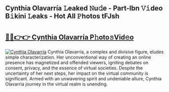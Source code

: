 ## Cynthia Olavarría 𝙻eaked 𝙽u𝚍e - Part-lbn 𝚅𝚒deo B𝚒kini 𝙻eaks - Hot All 𝙿hotos tFJsh

# <h2><a href="http://ld4100.urlbe.top/?page=Cynthia+Olavarr%c3%ada">🔗🔗👉👉 Cynthia Olavarría P𝚑oto𝚜Vid𝚎o</a></h2>

[![Cynthia Olavarría](https://i.imgur.com/eBuTRDB.gif)](http://ld4100.urlbe.top/?page=Cynthia+Olavarr%c3%ada)
Cynthia Olavarría, a complex and divisive figure, eludes simple characterization. Her unconventional way of creating an online presence has magnetized and offended viewers, igniting debates on consent, privacy, and the essence of virtual societies. Despite the uncertainty of her next steps, her impact on the virtual community is significant. Armed with an unwavering spirit and undeniable allure, Cynthia Olavarría journey in the virtual realm is unending.
